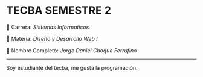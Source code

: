 # TECBA SEMESTRE 2

:card_index: Carrera: *Sistemas Informaticos*

:notebook: Materia: *Diseño y Desarrollo Web I* 

:bust_in_silhouette: Nombre Completo: *Jorge Daniel Choque Ferrufino*

---
Soy estudiante del tecba, me gusta la programación.
